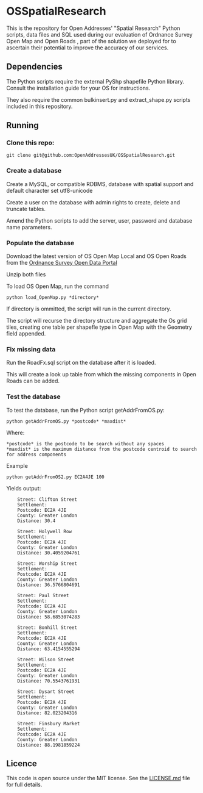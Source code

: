 OSSpatialResearch
=================
This is the repository for Open Addresses' "Spatial Research" Python scripts, data files and SQL used during our evaluation of Ordnance Survey Open Map and Open Roads , part of the solution we deployed for to ascertain their potential to improve the accuracy of our services.

## Dependencies

The Python scripts require the external PyShp shapefile Python library. Consult the installation guide for your OS for instructions.

They also require the common bulkinsert.py and extract_shape.py scripts included in this repository.

## Running

### Clone this repo:

    git clone git@github.com:OpenAddressesUK/OSSpatialResearch.git

### Create a database

Create a MySQL, or compatible RDBMS, database with spatial support and default character set utf8-unicode

Create a user on the database with admin rights to create, delete and truncate tables.

Amend the Python scripts to add the server, user, password and database name parameters. 

### Populate the database

Download the latest version of OS Open Map Local and OS Open Roads from the [Ordnance Survey Open Data Portal](http://www.ordnancesurvey.co.uk/business-and-government/products/opendata-products-grid.html)

Unzip both files

To load OS Open Map, run the command

    python load_OpenMap.py *directory*
    
If directory is ommitted, the script will run in the current directory.

The script will recurse the directory structure and aggregate the Os grid tiles, creating one table per shapefle type in Open Map with the Geometry field appended.

### Fix missing data

Run the RoadFx.sql script on the database after it is loaded.

This will create a look up table from which the missing components in Open Roads can be added.

### Test the database

To test the database, run the Python script getAddrFromOS.py:

    python getAddrFromOS.py *postcode* *maxdist*
        
Where:

    *postcode* is the postcode to be search without any spaces
    *maxdist* is the maximum distance from the postcode centroid to search for address components
    
Example

    python getAddrFromOS2.py EC2A4JE 100
    
Yields output:

        Street: Clifton Street
        Settlement: 
        Postcode: EC2A 4JE
        County: Greater London
        Distance: 30.4
        
        Street: Holywell Row
        Settlement: 
        Postcode: EC2A 4JE
        County: Greater London
        Distance: 30.4059204761
        
        Street: Worship Street
        Settlement: 
        Postcode: EC2A 4JE
        County: Greater London
        Distance: 36.5766804691
        
        Street: Paul Street
        Settlement: 
        Postcode: EC2A 4JE
        County: Greater London
        Distance: 58.6853074283
        
        Street: Bonhill Street
        Settlement: 
        Postcode: EC2A 4JE
        County: Greater London
        Distance: 63.4154555294
        
        Street: Wilson Street
        Settlement: 
        Postcode: EC2A 4JE
        County: Greater London
        Distance: 70.5543761931
        
        Street: Dysart Street
        Settlement: 
        Postcode: EC2A 4JE
        County: Greater London
        Distance: 82.023204316
        
        Street: Finsbury Market
        Settlement: 
        Postcode: EC2A 4JE
        County: Greater London
        Distance: 88.1981859224
        

## Licence
This code is open source under the MIT license. See the [LICENSE.md](LICENSE.md) file for full details.

